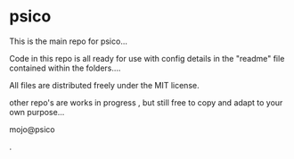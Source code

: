 # psico

This is the main repo for psico...

Code in this repo is all ready for use with config details in the "readme" file contained within the folders....

All files are distributed freely under the MIT license.

other repo's are works in progress , but still free to copy and adapt to your own purpose...

mojo@psico



.
